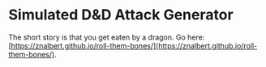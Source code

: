 # Simulated D&D Attack Generator

The short story is that you get eaten by a dragon. Go here: [https://znalbert.github.io/roll-them-bones/](https://znalbert.github.io/roll-them-bones/).
